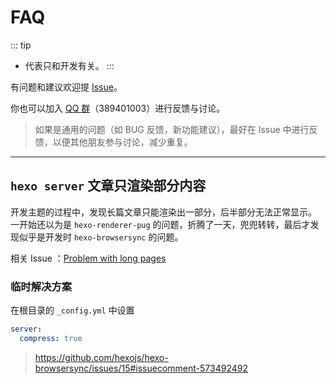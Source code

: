 # FAQ

::: tip

- <Badge text="dev" vertical="middle"/> 代表只和开发有关。
  :::

有问题和建议欢迎提 [Issue](https://github.com/YunYouJun/hexo-theme-yun/issues)。

你也可以加入 [QQ 群](https://shang.qq.com/wpa/qunwpa?idkey=3bd19a05aaccb2b60c396295c8617b3a9e667821a495e8cd7e1698ff95ab61c6)（389401003）进行反馈与讨论。

> 如果是通用的问题（如 BUG 反馈，新功能建议），最好在 Issue 中进行反馈，以便其他朋友参与讨论，减少重复。

---

## `hexo server` 文章只渲染部分内容 <Badge text="dev"/>

开发主题的过程中，发现长篇文章只能渲染出一部分，后半部分无法正常显示。
一开始还以为是 `hexo-renderer-pug` 的问题，折腾了一天，兜兜转转，最后才发现似乎是开发时 `hexo-browsersync` 的问题。

相关 Issue ：[Problem with long pages](https://github.com/hexojs/hexo-browsersync/issues/15)

### 临时解决方案

在根目录的 `_config.yml` 中设置

```yml
server:
  compress: true
```

> <https://github.com/hexojs/hexo-browsersync/issues/15#issuecomment-573492492>
